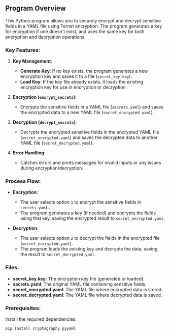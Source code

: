 ## Program Overview

This Python program allows you to securely encrypt and decrypt sensitive fields in a YAML file using Fernet encryption. The program generates a key for encryption if one doesn't exist, and uses the same key for both encryption and decryption operations.

### Key Features:

1. **Key Management**:
   - **Generate Key**: If no key exists, the program generates a new encryption key and saves it to a file (`secret_key.key`).
   - **Load Key**: If the key file already exists, it loads the existing encryption key for use in encryption or decryption.

2. **Encryption (`encrypt_secrets`)**:
   - Encrypts the sensitive fields in a YAML file (`secrets.yaml`) and saves the encrypted data to a new YAML file (`secret_encrypted.yaml`).

3. **Decryption (`decrypt_secrets`)**:
   - Decrypts the encrypted sensitive fields in the encrypted YAML file (`secret_encrypted.yaml`) and saves the decrypted data to another YAML file (`secret_decrypted.yaml`).

4. **Error Handling**:
   - Catches errors and prints messages for invalid inputs or any issues during encryption/decryption.

### Process Flow:

- **Encryption**:
  - The user selects option `1` to encrypt the sensitive fields in `secrets.yaml`.
  - The program generates a key (if needed) and encrypts the fields using that key, saving the encrypted result to `secret_encrypted.yaml`.

- **Decryption**:
  - The user selects option `2` to decrypt the fields in the encrypted file (`secret_encrypted.yaml`).
  - The program loads the existing key and decrypts the data, saving the result to `secret_decrypted.yaml`.

### Files:
- **secret_key.key**: The encryption key file (generated or loaded).
- **secrets.yaml**: The original YAML file containing sensitive fields.
- **secret_encrypted.yaml**: The YAML file where encrypted data is stored.
- **secret_decrypted.yaml**: The YAML file where decrypted data is saved.

### Prerequisites:
Install the required dependencies:

```bash
pip install cryptography pyyaml
